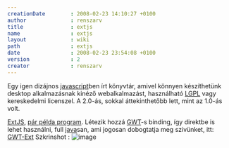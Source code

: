 ```yaml
---
creationDate        : 2008-02-23 14:10:27 +0100 
author              : renszarv 
title               : extjs 
name                : extjs 
layout              : wiki 
path                : extjs 
date                : 2008-02-23 23:54:08 +0100 
version             : 2 
creator             : renszarv 
---
```

Egy igen dizájnos [javascript](javascript.html)ben írt könyvtár, amivel könnyen készíthetünk desktop alkalmazásnak kinéző webalkalmazást, használható [LGPL](LGPL.html) vagy kereskedelmi licenszel. A 2.0-ás, sokkal áttekinthetőbb lett, mint az 1.0-ás volt. 

[ExtJS](http://extjs.com), [pár példa program](http://extjs.com/deploy/dev/examples/). Létezik hozzá [GWT](GWT.html)-s binding, így direktbe is lehet használni, full [java](java.html)san, ami jogosan dobogtatja meg szivünket, itt: [GWT-Ext](http://code.google.com/p/gwt-ext/)
Szkrinshot : ![image](http://www.jroller.com/sjivan/resource/gwt-ext-2.gif)
